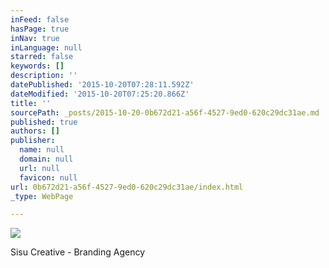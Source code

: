 ```yaml
---
inFeed: false
hasPage: true
inNav: true
inLanguage: null
starred: false
keywords: []
description: ''
datePublished: '2015-10-20T07:28:11.592Z'
dateModified: '2015-10-20T07:25:20.866Z'
title: ''
sourcePath: _posts/2015-10-20-0b672d21-a56f-4527-9ed0-620c29dc31ae.md
published: true
authors: []
publisher:
  name: null
  domain: null
  url: null
  favicon: null
url: 0b672d21-a56f-4527-9ed0-620c29dc31ae/index.html
_type: WebPage

---
```

![](https://the-grid-user-content.s3-us-west-2.amazonaws.com/a71f2797-8018-4b71-858f-982851bf6e56.png)

Sisu Creative - Branding Agency